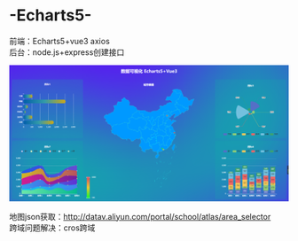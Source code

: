 # -Echarts5-
前端：Echarts5+vue3  axios<br>
后台：node.js+express创建接口

<img src="1.jpg">

地图json获取：http://datav.aliyun.com/portal/school/atlas/area_selector
<br>跨域问题解决：cros跨域
